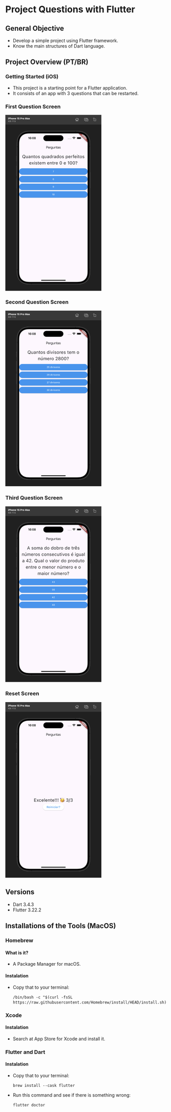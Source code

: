# Project Questions with Flutter

## General Objective

- Develop a simple project using Flutter framework.
- Know the main structures of Dart language.

## Project Overview (PT/BR)

### Getting Started (iOS)

- This project is a starting point for a Flutter application.
- It consists of an app with 3 questions that can be restarted.

### First Question Screen

<img src="/lib/assets/imgs/q1.png" alt="question 1" style="width: 300px;">

### Second Question Screen

<img src="/lib/assets/imgs/q2.png" alt="question 2" style="width: 300px;">

### Third Question Screen

<img src="/lib/assets/imgs/q3.png" alt="question 3" style="width: 300px;">

### Reset Screen

<img src="/lib/assets/imgs/restart.png" alt="restart" style="width: 300px;">

## Versions

- Dart 3.4.3
- Flutter 3.22.2

## Installations of the Tools (MacOS)

### Homebrew

#### What is it?

- A Package Manager for macOS.

#### Instalation

- Copy that to your terminal:


      /bin/bash -c "$(curl -fsSL https://raw.githubusercontent.com/Homebrew/install/HEAD/install.sh)"


### Xcode

#### Instalation

- Search at App Store for Xcode and install it.

### Flutter and Dart

#### Instalation

- Copy that to your terminal:


      brew install --cask flutter


- Run this command and see if there is something wrong:


      flutter doctor

